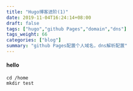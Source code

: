 ```yaml
---
title: "Hugo博客进阶(1)"
date: 2019-11-04T16:24:14+08:00
draft: false
tags: ["hugo","github Pages","domain","dns"]
tags_weight: 66
categories: ["blog"]
summary: "github Pages配置个人域名，dns解析配置"
---
```

#### hello
```shell script
cd /home
mkdir test
```
